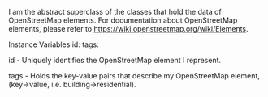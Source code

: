 I am the abstract superclass of the classes that hold the data of OpenStreetMap elements. For documentation about OpenStreetMap elements, please refer to https://wiki.openstreetmap.org/wiki/Elements. 

Instance Variables
	id:		<Integer>
	tags:		<Dictionary>

id
	- Uniquely identifies the OpenStreetMap element I represent.

tags
	- Holds the key-value pairs that describe my OpenStreetMap element, (key->value, i.e. building->residential).